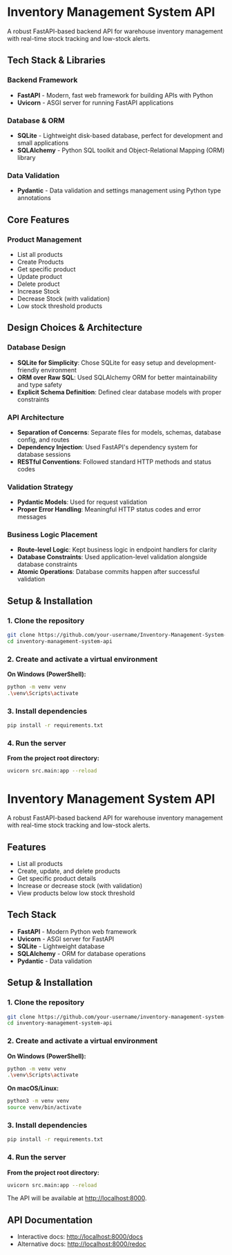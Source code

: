 # Inventory Management System API

A robust FastAPI-based backend API for warehouse inventory management with real-time stock tracking and low-stock alerts.

## Tech Stack & Libraries

### Backend Framework
- **FastAPI** - Modern, fast web framework for building APIs with Python
- **Uvicorn** - ASGI server for running FastAPI applications

### Database & ORM
- **SQLite** - Lightweight disk-based database, perfect for development and small applications
- **SQLAlchemy** - Python SQL toolkit and Object-Relational Mapping (ORM) library

### Data Validation
- **Pydantic** - Data validation and settings management using Python type annotations

## Core Features

### Product Management
- List all products
- Create Products
- Get specific product
- Update product
- Delete product
- Increase Stock
- Decrease Stock (with validation)
- Low stock threshold products

## Design Choices & Architecture

### Database Design
- **SQLite for Simplicity**: Chose SQLite for easy setup and development-friendly environment
- **ORM over Raw SQL**: Used SQLAlchemy ORM for better maintainability and type safety
- **Explicit Schema Definition**: Defined clear database models with proper constraints

### API Architecture
- **Separation of Concerns**: Separate files for models, schemas, database config, and routes
- **Dependency Injection**: Used FastAPI's dependency system for database sessions
- **RESTful Conventions**: Followed standard HTTP methods and status codes

### Validation Strategy
- **Pydantic Models**: Used for request validation
- **Proper Error Handling**: Meaningful HTTP status codes and error messages

### Business Logic Placement
- **Route-level Logic**: Kept business logic in endpoint handlers for clarity
- **Database Constraints**: Used application-level validation alongside database constraints
- **Atomic Operations**: Database commits happen after successful validation

## Setup & Installation

### 1. Clone the repository

```sh
git clone https://github.com/your-username/Inventory-Management-System-API.git
cd inventory-management-system-api
```

### 2. Create and activate a virtual environment

**On Windows (PowerShell):**
```sh
python -m venv venv
.\venv\Scripts\activate
```

### 3. Install dependencies

```sh
pip install -r requirements.txt
```

### 4. Run the server

**From the project root directory:**
```sh
uvicorn src.main:app --reload
```

# Inventory Management System API

A robust FastAPI-based backend API for warehouse inventory management with real-time stock tracking and low-stock alerts.

## Features

- List all products
- Create, update, and delete products
- Get specific product details
- Increase or decrease stock (with validation)
- View products below low stock threshold

## Tech Stack

- **FastAPI** - Modern Python web framework
- **Uvicorn** - ASGI server for FastAPI
- **SQLite** - Lightweight database
- **SQLAlchemy** - ORM for database operations
- **Pydantic** - Data validation

## Setup & Installation

### 1. Clone the repository

```sh
git clone https://github.com/your-username/inventory-management-system-api.git
cd inventory-management-system-api
```

### 2. Create and activate a virtual environment

**On Windows (PowerShell):**
```sh
python -m venv venv
.\venv\Scripts\activate
```

**On macOS/Linux:**
```sh
python3 -m venv venv
source venv/bin/activate
```

### 3. Install dependencies

```sh
pip install -r requirements.txt
```

### 4. Run the server

**From the project root directory:**
```sh
uvicorn src.main:app --reload
```

The API will be available at [http://localhost:8000](http://127.0.0.1:8000).

## API Documentation

- Interactive docs: [http://localhost:8000/docs](http://localhost:8000/docs)
- Alternative docs: [http://localhost:8000/redoc](http://localhost:8000/redoc)


